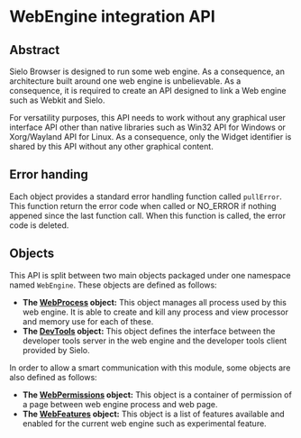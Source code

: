 WebEngine integration API
=========================

Abstract
--------

Sielo Browser is designed to run some web engine.
As a consequence, an architecture built around one web engine is unbelievable.
As a consequence, it is required to create an API designed to link a Web engine such as Webkit and Sielo.

For versatility purposes, this API needs to work without any graphical user interface API other than native libraries
such as Win32 API for Windows or Xorg/Wayland API for Linux.
As a consequence, only the Widget identifier is shared by this API without any other graphical content.

Error handing
-------------

Each object provides a standard error handling function called `pullError`.
This function return the error code when called or NO_ERROR if nothing appened since the last function call.
When this function is called, the error code is deleted.

Objects
-------

This API is split between two main objects packaged under one namespace
named `WebEngine`. These objects are defined as follows:
 * **The [WebProcess](WebProcess.md) object:** This object manages all process used by this web engine. It is able to create and kill any process and view processor and memory use for each of these.
 * **The [DevTools](DevTools.md) object:** This object defines the interface between the developer tools server in the web engine and the developer tools client provided by Sielo.
 
In order to allow a smart communication with this module, some objects are also defined as follows:
 * **The [WebPermissions](WebPermissions.md) object:** This object is a container of permission of a page between web engine process and web page.
 * **The [WebFeatures](WebFeatures.md) object:** This object is a list of features available and enabled for the current web engine such as experimental feature.
